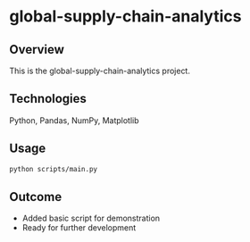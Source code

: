 # global-supply-chain-analytics

## Overview
This is the global-supply-chain-analytics project. 

## Technologies
Python, Pandas, NumPy, Matplotlib

## Usage
```bash
python scripts/main.py
```

## Outcome
- Added basic script for demonstration
- Ready for further development

